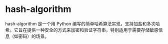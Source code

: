 # hash-algorithm
hash-algorithm 是一个用 Python 编写的简单哈希算法实现，支持加盐和多次哈希。它旨在提供一种安全的方式来加密和验证字符串，特别适用于需要存储敏感信息（如密码）的场景。

